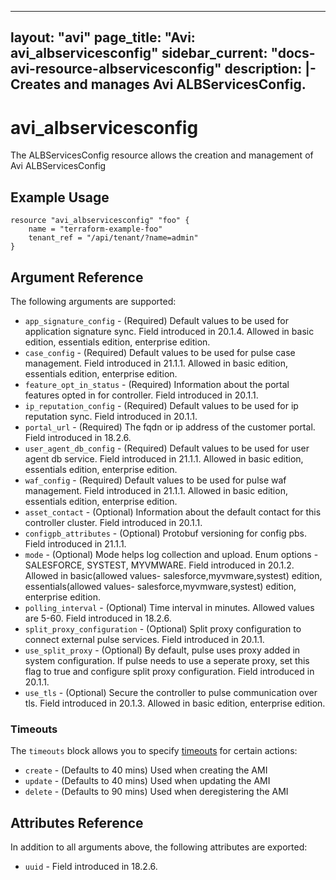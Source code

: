 <!--
    Copyright 2021 VMware, Inc.
    SPDX-License-Identifier: Mozilla Public License 2.0
-->
---
layout: "avi"
page_title: "Avi: avi_albservicesconfig"
sidebar_current: "docs-avi-resource-albservicesconfig"
description: |-
  Creates and manages Avi ALBServicesConfig.
---

# avi_albservicesconfig

The ALBServicesConfig resource allows the creation and management of Avi ALBServicesConfig

## Example Usage

```hcl
resource "avi_albservicesconfig" "foo" {
    name = "terraform-example-foo"
    tenant_ref = "/api/tenant/?name=admin"
}
```

## Argument Reference

The following arguments are supported:

* `app_signature_config` - (Required) Default values to be used for application signature sync. Field introduced in 20.1.4. Allowed in basic edition, essentials edition, enterprise edition.
* `case_config` - (Required) Default values to be used for pulse case management. Field introduced in 21.1.1. Allowed in basic edition, essentials edition, enterprise edition.
* `feature_opt_in_status` - (Required) Information about the portal features opted in for controller. Field introduced in 20.1.1.
* `ip_reputation_config` - (Required) Default values to be used for ip reputation sync. Field introduced in 20.1.1.
* `portal_url` - (Required) The fqdn or ip address of the customer portal. Field introduced in 18.2.6.
* `user_agent_db_config` - (Required) Default values to be used for user agent db service. Field introduced in 21.1.1. Allowed in basic edition, essentials edition, enterprise edition.
* `waf_config` - (Required) Default values to be used for pulse waf management. Field introduced in 21.1.1. Allowed in basic edition, essentials edition, enterprise edition.
* `asset_contact` - (Optional) Information about the default contact for this controller cluster. Field introduced in 20.1.1.
* `configpb_attributes` - (Optional) Protobuf versioning for config pbs. Field introduced in 21.1.1.
* `mode` - (Optional) Mode helps log collection and upload. Enum options - SALESFORCE, SYSTEST, MYVMWARE. Field introduced in 20.1.2. Allowed in basic(allowed values- salesforce,myvmware,systest) edition, essentials(allowed values- salesforce,myvmware,systest) edition, enterprise edition.
* `polling_interval` - (Optional) Time interval in minutes. Allowed values are 5-60. Field introduced in 18.2.6.
* `split_proxy_configuration` - (Optional) Split proxy configuration to connect external pulse services. Field introduced in 20.1.1.
* `use_split_proxy` - (Optional) By default, pulse uses proxy added in system configuration. If pulse needs to use a seperate proxy, set this flag to true and configure split proxy configuration. Field introduced in 20.1.1.
* `use_tls` - (Optional) Secure the controller to pulse communication over tls. Field introduced in 20.1.3. Allowed in basic edition, enterprise edition.


### Timeouts

The `timeouts` block allows you to specify [timeouts](https://www.terraform.io/docs/configuration/resources.html#timeouts) for certain actions:

* `create` - (Defaults to 40 mins) Used when creating the AMI
* `update` - (Defaults to 40 mins) Used when updating the AMI
* `delete` - (Defaults to 90 mins) Used when deregistering the AMI

## Attributes Reference

In addition to all arguments above, the following attributes are exported:

* `uuid` -  Field introduced in 18.2.6.


